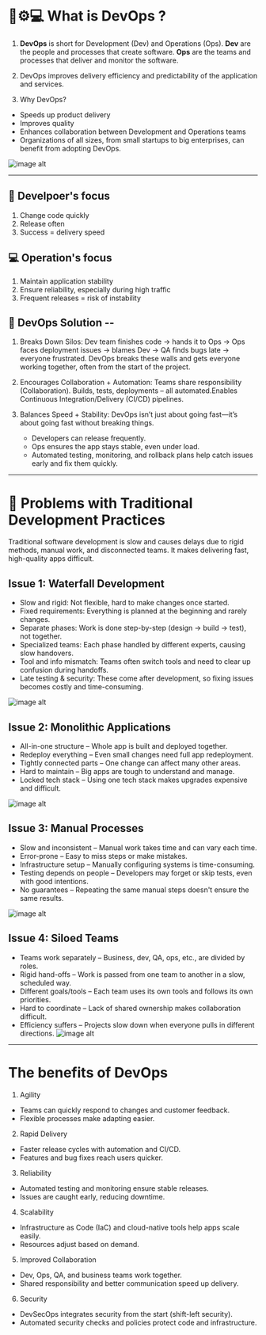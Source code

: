 #  🔧⚙️💻 What is DevOps ? 

1.  **DevOps** is short for Development (Dev) and Operations (Ops). 
**Dev** are the people and processes that create software. 
**Ops** are the teams and processes that deliver and monitor the software.

2.  DevOps improves delivery efficiency and predictability of the application and services.
   
3. Why DevOps?
  - Speeds up product delivery
  - Improves quality
  - Enhances collaboration between Development and Operations teams
  - Organizations of all sizes, from small startups to big enterprises, can benefit from adopting DevOps.


![image alt](https://github.com/SereneSyntax04/DevOps-on-AWS/blob/55328814944d70df402032ab518199d2c1301ea7/images/devops.png)

---

## 🔧 Develpoer's focus 

1. Change code quickly
2. Release often
3. Success = delivery speed

## 💻 Operation's focus 
1. Maintain application stability
2. Ensure reliability, especially during high traffic
3. Frequent releases = risk of instability

## 🔧 DevOps Solution --
1. Breaks Down Silos: 
   Dev team finishes code → hands it to Ops → Ops faces deployment issues → blames Dev → QA finds bugs late → everyone frustrated.
   DevOps breaks these walls and gets everyone working together, often from the start of the project.

2. Encourages Collaboration + Automation: 
   Teams share responsibility (Collaboration). 
   Builds, tests, deployments – all automated.Enables Continuous Integration/Delivery (CI/CD) pipelines.

3. Balances Speed + Stability:
   DevOps isn’t just about going fast—it’s about going fast without breaking things.
   - Developers can release frequently.
   - Ops ensures the app stays stable, even under load.
   - Automated testing, monitoring, and rollback plans help catch issues early and fix them quickly.


---

# 🚫 Problems with Traditional Development Practices
Traditional software development is slow and causes delays due to rigid methods, manual work, and disconnected teams. It makes delivering fast, high-quality apps difficult.

## Issue 1: Waterfall Development
- Slow and rigid: Not flexible, hard to make changes once started.
- Fixed requirements: Everything is planned at the beginning and rarely changes.
- Separate phases: Work is done step-by-step (design → build → test), not together.
- Specialized teams: Each phase handled by different experts, causing slow handovers.
- Tool and info mismatch: Teams often switch tools and need to clear up confusion during handoffs.
- Late testing & security: These come after development, so fixing issues becomes costly and time-consuming.
  
![image alt](https://github.com/SereneSyntax04/DevOps-on-AWS/blob/e8d86a0cd9a12da60f2f1c60a0b0b340bf06e310/images/waterfall.png) 

## Issue 2: Monolithic Applications
- All-in-one structure – Whole app is built and deployed together.
- Redeploy everything – Even small changes need full app redeployment.
- Tightly connected parts – One change can affect many other areas.
- Hard to maintain – Big apps are tough to understand and manage.
- Locked tech stack – Using one tech stack makes upgrades expensive and difficult.

![image alt](https://github.com/SereneSyntax04/DevOps-on-AWS/blob/685bc5511ba143bf45a27216dfb7820c4ae2fae2/images/monolithic.png)

## Issue 3: Manual Processes
- Slow and inconsistent – Manual work takes time and can vary each time.
- Error-prone – Easy to miss steps or make mistakes.
- Infrastructure setup – Manually configuring systems is time-consuming.
- Testing depends on people – Developers may forget or skip tests, even with good intentions.
- No guarantees – Repeating the same manual steps doesn't ensure the same results.

![image alt](https://github.com/SereneSyntax04/DevOps-on-AWS/blob/685bc5511ba143bf45a27216dfb7820c4ae2fae2/images/manual.png)

## Issue 4: Siloed Teams
- Teams work separately – Business, dev, QA, ops, etc., are divided by roles.
- Rigid hand-offs – Work is passed from one team to another in a slow, scheduled way.
- Different goals/tools – Each team uses its own tools and follows its own priorities.
- Hard to coordinate – Lack of shared ownership makes collaboration difficult.
- Efficiency suffers – Projects slow down when everyone pulls in different directions.
![image alt](https://github.com/SereneSyntax04/DevOps-on-AWS/blob/64919ac482a93fbc93fef4c3715bfa7ca5266343/images/Siloed.jpg)



---
# The benefits of DevOps
1.   Agility
- Teams can quickly respond to changes and customer feedback.
- Flexible processes make adapting easier.

2.   Rapid Delivery
- Faster release cycles with automation and CI/CD.
- Features and bug fixes reach users quicker.

3.   Reliability
- Automated testing and monitoring ensure stable releases.
- Issues are caught early, reducing downtime.

4.   Scalability

- Infrastructure as Code (IaC) and cloud-native tools help apps scale easily.
- Resources adjust based on demand.

5.   Improved Collaboration
- Dev, Ops, QA, and business teams work together.
- Shared responsibility and better communication speed up delivery.

6.   Security
- DevSecOps integrates security from the start (shift-left security).
- Automated security checks and policies protect code and infrastructure.
